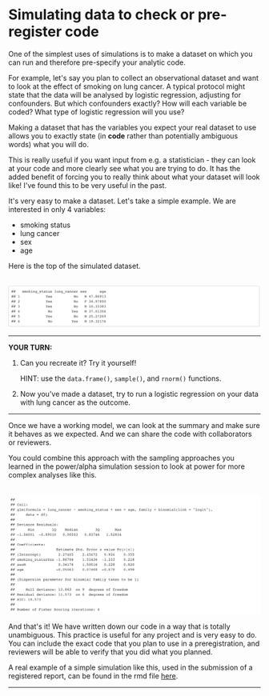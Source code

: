 # Simulating data to check or pre-register code


One of the simplest uses of simulations is to make a dataset on which you can run and therefore pre-specify your analytic code. 

For example, let's say you plan to collect an observational dataset and want to look at the effect of smoking on lung cancer. 
A typical protocol might state that the data will be analysed by logistic regression, adjusting for confounders. 
But which confounders exactly? How will each variable be coded? What type of logistic regression will you use? 

Making a dataset that has the variables you expect your real dataset to use allows you to exactly state (in **code** rather than potentially ambiguous words) what you will do. 

This is really useful if you want input from e.g. a statistician - they can look at your code and more clearly see what you are trying to do. 
It has the added benefit of forcing you to really think about what your dataset will look like! I've found this to be very useful in the past.

It's very easy to make a dataset. Let's take a simple example. We are interested in only 4 variables:

* smoking status 
* lung cancer
* sex
* age

Here is the top of the simulated dataset. 

<br/>
<img src="./assets/simulated-data.png" width="750">  
<br/>

***

**YOUR TURN:**

1. Can you recreate it? Try it yourself! 

    HINT: use the `data.frame()`, `sample()`, and `rnorm()` functions.

2. Now you've made a dataset, try to run a logistic regression on your data with lung cancer as the outcome. 

***


Once we have a working model, we can look at the summary and make sure it behaves as we expected. And we can share the code with collaborators or reviewers.

You could combine this approach with the sampling approaches you learned in the power/alpha simulation session to look at power for more complex analyses like this.

<br/>
<img src="./assets/logreg-results.png" width="750">  
<br/>


And that's it! We have written down our code in a way that is totally unambiguous. This practice is useful for any project and is very easy to do. You can include the exact code that you plan to use in a preregistration, and reviewers will be able to verify that you did what you planned.

A real example of a simple simulation like this, used in the submission of a registered report, can be found in the rmd file [here](https://osf.io/5jf9p/).

*****



